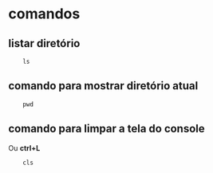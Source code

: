 # comandos

## listar diretório

        ls

## comando para mostrar diretório atual

        pwd

## comando para limpar a tela do console
Ou **ctrl+L**

        cls